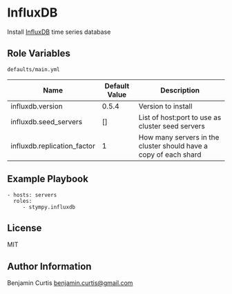 InfluxDB
========

Install [InfluxDB](http://influxdb.org/) time series database

Role Variables
--------------

`defaults/main.yml`

| Name                        | Default Value | Description                                                      |
|-----------------------------|---------------|------------------------------------------------------------------|
| influxdb.version            | 0.5.4         | Version to install                                               |
| influxdb.seed_servers       | []            | List of host:port to use as cluster seed servers                 |
| influxdb.replication_factor | 1             | How many servers in the cluster should have a copy of each shard |


Example Playbook
-------------------------

    - hosts: servers
      roles:
         - stympy.influxdb

License
-------

MIT

Author Information
------------------

Benjamin Curtis <benjamin.curtis@gmail.com>
